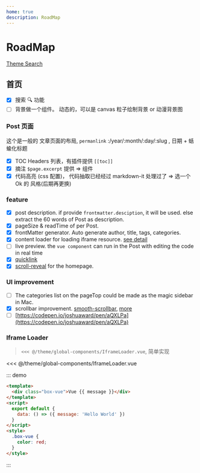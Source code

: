 ```yaml
---
home: true
description: RoadMap
---
```


# RoadMap

[Theme Search](https://github.com/search?q=vuepress+theme)

## 首页

- [x] 搜索 🔍 功能
- [ ] 背景做一个组件。 动态的，可以是 canvas 粒子绘制背景 or 动漫背景图

### Post 页面

这个是一般的 文章页面的布局, `permanlink` :/year/:month/:day/:slug , 日期 + 蛞蝓化标题

- [x] TOC Headers 列表，有插件提供 `[[toc]]`
- [x] 摘注 `$page.excerpt` 提供 => 组件
- [x] 代码高亮 (css 配置)， 代码抽取已经经过 markdown-it 处理过了 => 选一个 Ok 的 风格(后期再更换)

### feature

- [x] post description. if provide `frontmatter.desciption`, it will be used. else extract the 60 words of Post as description.
- [x] pageSize & readTime of per Post.
- [x] frontMatter generator. Auto generate author, title, tags, categories.
- [x] content loader for loading iframe resource. [see detail](/#iframe-loader)
- [ ] live preview. the `vue component` can run in the Post with editing the code in real time
- [x] [quicklink](https://github.com/GoogleChromeLabs/quicklink)
- [x] [scroll-reveal](https://scrollrevealjs.org/api/defaults.html) for the homepage.

### UI improvement

- [ ] The categories list on the pageTop could be made as the magic sidebar in Mac.
- [x] scrollbar improvement. [smooth-scrollbar](https://github.com/idiotWu/smooth-scrollbar), [more](https://github.com/EliazTray?tab=stars&utf8=%E2%9C%93&q=scroll)
- [ ] [https://codepen.io/joshuaward/pen/aQXLPa](https://codepen.io/joshuaward/pen/aQXLPa)

### Iframe Loader

> `<<< @/theme/global-components/IframeLoader.vue`, 简单实现

<<< @/theme/global-components/IframeLoader.vue

<!-- <iframe-loader style="height:500px;" src="//codepen.io/EliazTray/embed/preview/PyeBza/?height=265&theme-id=dark&default-tab=css,result" /> -->

::: demo

```html
<template>
  <div class="box-vue">Vue {{ message }}</div>
</template>
<script>
  export default {
    data: () => ({ message: 'Hello World' })
  }
</script>
<style>
  .box-vue {
    color: red;
  }
</style>
```

:::
